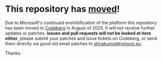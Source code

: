 # This repository has [moved](https://shirakumo.org/projects/markless-vsc)!
Due to Microsoft's continued enshittification of the platform this repository has been moved to [Codeberg](https://shirakumo.org/projects/markless-vsc) in August of 2025. It will not receive further updates or patches. **Issues and pull requests will not be looked at here either**, please submit your patches and issue tickets on Codeberg, or send them directly via good old email patches to [shirakumo@tymoon.eu](mailto:shirakumo@tymoon.eu).

Thanks.